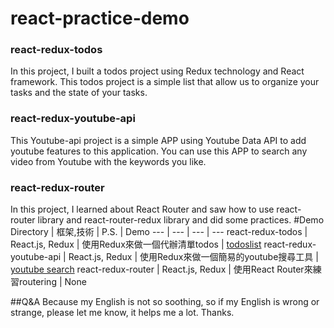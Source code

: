 # react-practice-demo
### react-redux-todos
In this project, I built a todos project using Redux technology and React framework. This todos project is a simple list that allow us to organize your tasks and the state of your tasks.

### react-redux-youtube-api
This Youtube-api project is a simple APP using Youtube Data API to add youtube features to this application. You can use this APP to search any  video from Youtube with the keywords you like. 
### react-redux-router
In this project, I learned about React Router and saw how to use react-router library and react-router-redux library and did some practices.
#Demo
Directory | 框架,技術 | P.S. | Demo
 --- | --- | --- | ---
react-redux-todos | React.js, Redux | 使用Redux來做一個代辦清單todos | [todoslist](https://arcobalenoi27.github.io/react-practice-demo/react-redux-todos/)
react-redux-youtube-api | React.js, Redux | 使用Redux來做一個簡易的youtube搜尋工具 | [youtube search](https://arcobalenoi27.github.io/react-practice-demo/react-redux-youtube-api/)
react-redux-router | React.js, Redux | 使用React Router來練習routering | None

##Q&A
Because my English is not so soothing, so if my English is wrong or strange, please let me know, it helps me  a lot. Thanks.
